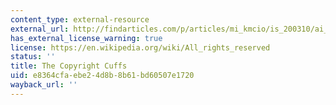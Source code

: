 ```yaml
---
content_type: external-resource
external_url: http://findarticles.com/p/articles/mi_kmcio/is_200310/ai_kepm295137/
has_external_license_warning: true
license: https://en.wikipedia.org/wiki/All_rights_reserved
status: ''
title: The Copyright Cuffs
uid: e8364cfa-ebe2-4d8b-8b61-bd60507e1720
wayback_url: ''
---
```

